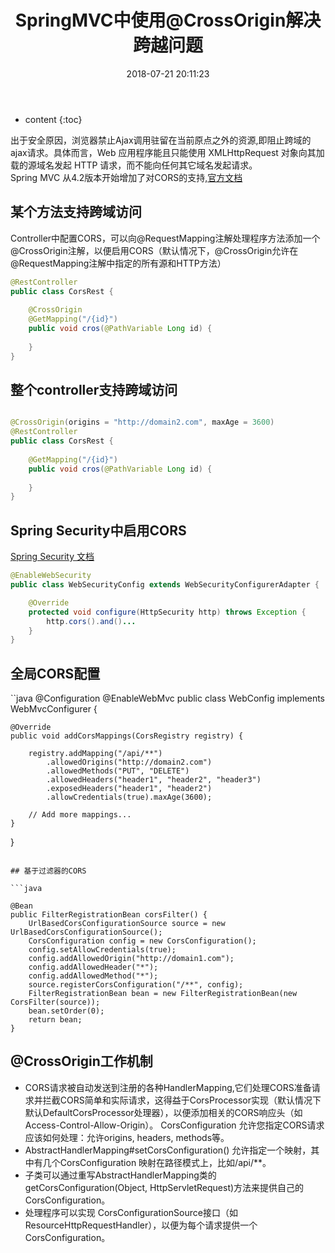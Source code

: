 ﻿---
layout: post
title:  "SpringMVC中使用@CrossOrigin解决跨越问题"
date:   2018-07-21 20:11:23
categories: SpringMVC 
tags: SpringMVC
---

* content
{:toc}

出于安全原因，浏览器禁止Ajax调用驻留在当前原点之外的资源,即阻止跨域的ajax请求。具体而言，Web 应用程序能且只能使用 XMLHttpRequest 对象向其加载的源域名发起 HTTP 请求，而不能向任何其它域名发起请求。   
Spring MVC 从4.2版本开始增加了对CORS的支持,[官方文档](https://docs.spring.io/spring/docs/5.0.8.RELEASE/spring-framework-reference/web.html#mvc-cors-controller)

## 某个方法支持跨域访问

Controller中配置CORS，可以向@RequestMapping注解处理程序方法添加一个@CrossOrigin注解，以便启用CORS（默认情况下，@CrossOrigin允许在@RequestMapping注解中指定的所有源和HTTP方法）

```java
@RestController
public class CorsRest {
	
	@CrossOrigin
	@GetMapping("/{id}")
	public void cros(@PathVariable Long id) {
		
	}
}
```

## 整个controller支持跨域访问

```java

@CrossOrigin(origins = "http://domain2.com", maxAge = 3600)
@RestController
public class CorsRest {
	
	@GetMapping("/{id}")
	public void cros(@PathVariable Long id) {
		
	}
}

```

## Spring Security中启用CORS
[Spring Security 文档](https://docs.spring.io/spring-security/site/docs/current/reference/html/cors.html)
```java
@EnableWebSecurity
public class WebSecurityConfig extends WebSecurityConfigurerAdapter {

    @Override
    protected void configure(HttpSecurity http) throws Exception {
        http.cors().and()...
    }
}
```

## 全局CORS配置

``java
@Configuration
@EnableWebMvc
public class WebConfig implements WebMvcConfigurer {

    @Override
    public void addCorsMappings(CorsRegistry registry) {

        registry.addMapping("/api/**")
            .allowedOrigins("http://domain2.com")
            .allowedMethods("PUT", "DELETE")
            .allowedHeaders("header1", "header2", "header3")
            .exposedHeaders("header1", "header2")
            .allowCredentials(true).maxAge(3600);

        // Add more mappings...
    }
}
```

## 基于过滤器的CORS

```java

@Bean
public FilterRegistrationBean corsFilter() {
    UrlBasedCorsConfigurationSource source = new UrlBasedCorsConfigurationSource();
    CorsConfiguration config = new CorsConfiguration();
    config.setAllowCredentials(true);
    config.addAllowedOrigin("http://domain1.com");
    config.addAllowedHeader("*");
    config.addAllowedMethod("*");
    source.registerCorsConfiguration("/**", config);
    FilterRegistrationBean bean = new FilterRegistrationBean(new CorsFilter(source));
    bean.setOrder(0);
    return bean;
}

```

## @CrossOrigin工作机制

* CORS请求被自动发送到注册的各种HandlerMapping,它们处理CORS准备请求并拦截CORS简单和实际请求，这得益于CorsProcessor实现（默认情况下默认DefaultCorsProcessor处理器），以便添加相关的CORS响应头（如Access-Control-Allow-Origin）。 CorsConfiguration 允许您指定CORS请求应该如何处理：允许origins, headers, methods等。
* AbstractHandlerMapping#setCorsConfiguration() 允许指定一个映射，其中有几个CorsConfiguration 映射在路径模式上，比如/api/**。
* 子类可以通过重写AbstractHandlerMapping类的getCorsConfiguration(Object, HttpServletRequest)方法来提供自己的CorsConfiguration。
* 处理程序可以实现 CorsConfigurationSource接口（如ResourceHttpRequestHandler），以便为每个请求提供一个CorsConfiguration。

